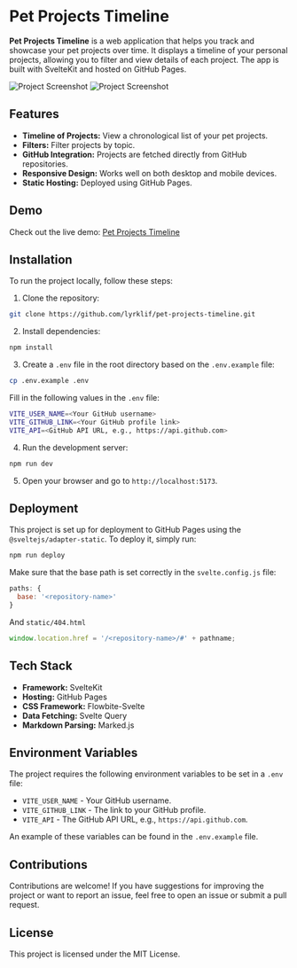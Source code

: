 # Pet Projects Timeline

**Pet Projects Timeline** is a web application that helps you track and showcase your pet projects over time. It displays a timeline of your personal projects, allowing you to filter and view details of each project. The app is built with SvelteKit and hosted on GitHub Pages.

![Project Screenshot](https://github.com/user-attachments/assets/6a5a3a67-828a-419c-9565-663ec4225545)
![Project Screenshot](https://github.com/user-attachments/assets/f3063f52-e58e-45b1-b5bd-0ece55092e24)


## Features

- **Timeline of Projects:** View a chronological list of your pet projects.
- **Filters:** Filter projects by topic.
- **GitHub Integration:** Projects are fetched directly from GitHub repositories.
- **Responsive Design:** Works well on both desktop and mobile devices.
- **Static Hosting:** Deployed using GitHub Pages.

## Demo

Check out the live demo: [Pet Projects Timeline](https://lyrklif.github.io/pet-projects-timeline/)

## Installation

To run the project locally, follow these steps:

1. Clone the repository:
```bash
git clone https://github.com/lyrklif/pet-projects-timeline.git
```

2. Install dependencies:

```bash
npm install
```

3. Create a `.env` file in the root directory based on the `.env.example` file:

```bash
cp .env.example .env
```

Fill in the following values in the `.env` file:

```bash
VITE_USER_NAME=<Your GitHub username>
VITE_GITHUB_LINK=<Your GitHub profile link>
VITE_API=<GitHub API URL, e.g., https://api.github.com>
```

4. Run the development server:

```bash
npm run dev
```

5. Open your browser and go to `http://localhost:5173`.

## Deployment

This project is set up for deployment to GitHub Pages using the `@sveltejs/adapter-static`. To deploy it, simply run:

```bash
npm run deploy
```

Make sure that the base path is set correctly in the `svelte.config.js` file:

```js
paths: {
  base: '<repository-name>'
}
```

And `static/404.html`

```js
window.location.href = '/<repository-name>/#' + pathname;
```

## Tech Stack

- **Framework:** SvelteKit
- **Hosting:** GitHub Pages
- **CSS Framework:** Flowbite-Svelte
- **Data Fetching:** Svelte Query
- **Markdown Parsing:** Marked.js

## Environment Variables

The project requires the following environment variables to be set in a `.env` file:

- `VITE_USER_NAME` - Your GitHub username.
- `VITE_GITHUB_LINK` - The link to your GitHub profile.
- `VITE_API` - The GitHub API URL, e.g., `https://api.github.com`.

An example of these variables can be found in the `.env.example` file.

## Contributions

Contributions are welcome! If you have suggestions for improving the project or want to report an issue, feel free to open an issue or submit a pull request.

## License

This project is licensed under the MIT License.
